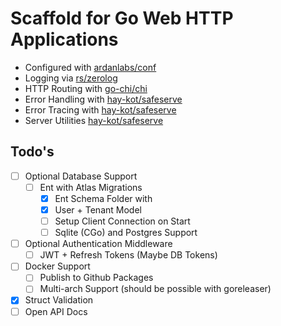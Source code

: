 # Scaffold for Go Web HTTP Applications

- Configured with [ardanlabs/conf](https://github.com/ardanlabs/conf)
- Logging via [rs/zerolog](https://github.com/rs/zerolog)
- HTTP Routing with [go-chi/chi](https://github.com/go-chi/chi)
- Error Handling with [hay-kot/safeserve](https://github.com/hay-kot/safeserve)
- Error Tracing with [hay-kot/safeserve](https://github.com/hay-kot/safeserve)
- Server Utilities [hay-kot/safeserve](https://github.com/hay-kot/safeserve)

## Todo's

- [ ] Optional Database Support
  - [ ] Ent with Atlas Migrations
    - [x] Ent Schema Folder with
    - [x] User + Tenant Model
    - [ ] Setup Client Connection on Start
    - [ ] Sqlite (CGo) and Postgres Support
- [ ] Optional Authentication Middleware
  - [ ] JWT + Refresh Tokens (Maybe DB Tokens)
- [ ] Docker Support
  - [ ] Publish to Github Packages
  - [ ] Multi-arch Support (should be possible with goreleaser)
- [x] Struct Validation
- [ ] Open API Docs